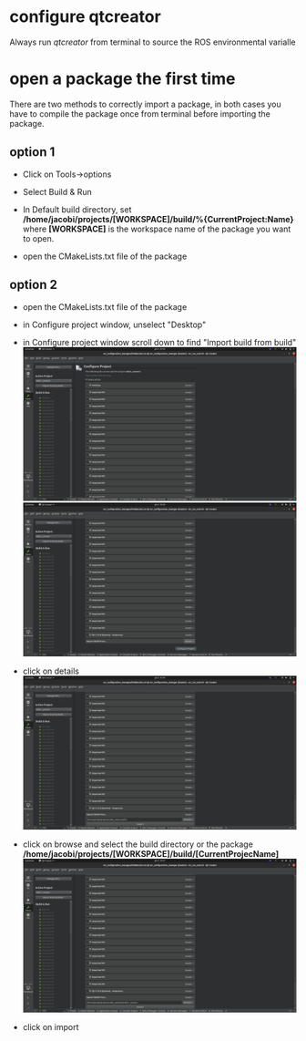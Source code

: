 # configure qtcreator

Always run _qtcreator_ from terminal to source the ROS environmental varialle

# open a package the first time
There are two methods to correctly import a package, in both cases you have to compile the package once from terminal before importing the package.

## option 1

- Click on Tools->options

- Select Build & Run

- In Default build directory, set __/home/jacobi/projects/**[WORKSPACE]**/build/%{CurrentProject:Name}__
where **[WORKSPACE]** is the workspace name of the package you want to open.

- open the CMakeLists.txt file of the package

## option 2


- open the CMakeLists.txt file of the package

- in Configure project window, unselect "Desktop"

- in Configure project window scroll down to find "Import build from build"
![alt text](images/configure_build01.png)
![alt text](images/configure_build02.png)

- click on details
![alt text](images/configure_build03.png)

- click on browse and select the build directory or the package __/home/jacobi/projects/**[WORKSPACE]**/build/[CurrentProjecName]__
![alt text](images/configure_build04.png)

- click on import
